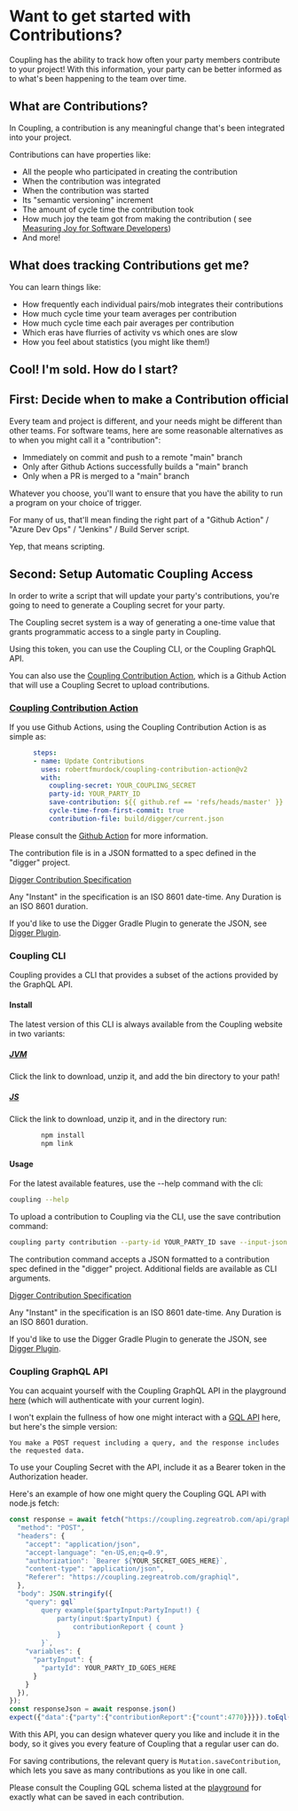 # Want to get started with Contributions?

Coupling has the ability to track how often your party members contribute to your project! With this information, your
party can be better informed as to what's been happening to the team over time.

## What are Contributions?

In Coupling, a contribution is any meaningful change that's been integrated into your project.

Contributions can have properties like:

- All the people who participated in creating the contribution
- When the contribution was integrated
- When the contribution was started
- Its "semantic versioning" increment
- The amount of cycle time the contribution took
- How much joy the team got from making the contribution (
  see [Measuring Joy for Software Developers](https://www.scrumexpert.com/knowledge/measuring-joy-for-software-developers/))
- And more!

## What does tracking Contributions get me?

You can learn things like:

- How frequently each individual pairs/mob integrates their contributions
- How much cycle time your team averages per contribution
- How much cycle time each pair averages per contribution
- Which eras have flurries of activity vs which ones are slow
- How you feel about statistics (you might like them!)

## Cool! I'm sold. How do I start?

## First: Decide when to make a Contribution official

Every team and project is different, and your needs might be different than other teams. For software teams, here are
some reasonable alternatives as to when you might call it a "contribution":

- Immediately on commit and push to a remote "main" branch
- Only after Github Actions successfully builds a "main" branch
- Only when a PR is merged to a "main" branch

Whatever you choose, you'll want to ensure that you have the ability to run a program on your choice of trigger.

For many of us, that'll mean finding the right part of a "Github Action" / "Azure Dev Ops" / "Jenkins" / Build Server
script.

Yep, that means scripting.

## Second: Setup Automatic Coupling Access

In order to write a script that will update your party's contributions, you're going to need to generate a Coupling
secret for your party.

The Coupling secret system is a way of generating a one-time value that grants programmatic access to a single party in
Coupling.

Using this token, you can use the Coupling CLI, or the Coupling GraphQL API.

You can also use the [Coupling Contribution Action](https://github.com/robertfmurdock/coupling-contribution-action), which is a Github Action that will use a Coupling Secret to upload contributions.  

### [Coupling Contribution Action](https://github.com/robertfmurdock/coupling-contribution-action)

If you use Github Actions, using the Coupling Contribution Action is as simple as:

```yml
      steps:
      - name: Update Contributions
        uses: robertfmurdock/coupling-contribution-action@v2
        with:
          coupling-secret: YOUR_COUPLING_SECRET
          party-id: YOUR_PARTY_ID
          save-contribution: ${{ github.ref == 'refs/heads/master' }}
          cycle-time-from-first-commit: true
          contribution-file: build/digger/current.json

```

Please consult the [Github Action](https://github.com/robertfmurdock/coupling-contribution-action) for more information.

The contribution file is in a JSON formatted to a spec defined in the "digger" project. 

[Digger Contribution Specification](https://github.com/robertfmurdock/ze-great-tools/blob/main/tools/digger-json/src/commonMain/kotlin/com/zegreatrob/tools/digger/json/ContributionDataJson.kt)

Any "Instant" in the specification is an ISO 8601 date-time. Any Duration is an ISO 8601 duration.

If you'd like to use the Digger Gradle Plugin to generate the JSON, see [Digger Plugin](https://github.com/robertfmurdock/ze-great-tools/tree/main/tools/digger-plugin).


### Coupling CLI

Coupling provides a CLI that provides a subset of the actions provided by the GraphQL API.

#### Install

The latest version of this CLI is always available from the Coupling website in two variants:

##### [JVM](https://coupling.zegreatrob.com/latest-cli?type=jvm)

Click the link to download, unzip it, and add the bin directory to your path!

##### [JS](https://coupling.zegreatrob.com/latest-cli?type=js)

Click the link to download, unzip it, and in the directory run:

```bash
        npm install
        npm link
```

#### Usage

For the latest available features, use the --help command with the cli:

```bash
coupling --help
```

To upload a contribution to Coupling via the CLI, use the save contribution command:

```bash
coupling party contribution --party-id YOUR_PARTY_ID save --input-json CONTRIBUTION_FIELDS_AS_JSON
```

The contribution command accepts a JSON formatted to a contribution spec defined in the "digger" project. Additional fields are available as CLI arguments.

[Digger Contribution Specification](https://github.com/robertfmurdock/ze-great-tools/blob/main/tools/digger-json/src/commonMain/kotlin/com/zegreatrob/tools/digger/json/ContributionDataJson.kt)

Any "Instant" in the specification is an ISO 8601 date-time. Any Duration is an ISO 8601 duration.

If you'd like to use the Digger Gradle Plugin to generate the JSON, see [Digger Plugin](https://github.com/robertfmurdock/ze-great-tools/tree/main/tools/digger-plugin).

### Coupling GraphQL API

You can acquaint yourself with the Coupling GraphQL API in the playground [here](/graphiql) (which will authenticate
with your current login).

I won't explain the fullness of how one might interact with a [GQL API](https://graphql.org/) here, but here's the simple version:

    You make a POST request including a query, and the response includes the requested data.

To use your Coupling Secret with the API, include it as a Bearer token in the Authorization header.

Here's an example of how one might query the Coupling GQL API with node.js fetch:

```javascript
const response = await fetch("https://coupling.zegreatrob.com/api/graphql", {
  "method": "POST",
  "headers": {
    "accept": "application/json",
    "accept-language": "en-US,en;q=0.9",
    "authorization": `Bearer ${YOUR_SECRET_GOES_HERE}`,
    "content-type": "application/json",
    "Referer": "https://coupling.zegreatrob.com/graphiql",
  },
  "body": JSON.stringify({
    "query": gql`
        query example($partyInput:PartyInput!) {
            party(input:$partyInput) {
                contributionReport { count }
            }
        }`,
    "variables": {
      "partyInput": {
        "partyId": YOUR_PARTY_ID_GOES_HERE
      }
    }
  }),
});
const responseJson = await response.json()
expect({"data":{"party":{"contributionReport":{"count":4770}}}}).toEql(responseJson)

```

With this API, you can design whatever query you like and include it in the body, so it gives you every feature of Coupling that a regular user can do.

For saving contributions, the relevant query is `Mutation.saveContribution`, which lets you save as many contributions as you like in one call.

Please consult the Coupling GQL schema listed at the [playground](/graphiql) for exactly what can be saved in each contribution.
